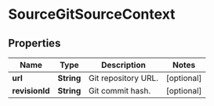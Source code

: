 # SourceGitSourceContext

## Properties
Name | Type | Description | Notes
------------ | ------------- | ------------- | -------------
**url** | **String** | Git repository URL. |  [optional]
**revisionId** | **String** | Git commit hash. |  [optional]
